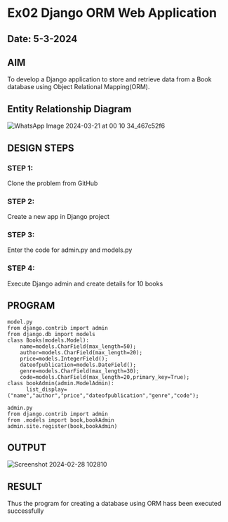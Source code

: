 # Ex02 Django ORM Web Application
## Date: 5-3-2024

## AIM
To develop a Django application to store and retrieve data from a Book database using Object Relational Mapping(ORM).

## Entity Relationship Diagram

![WhatsApp Image 2024-03-21 at 00 10 34_467c52f6](https://github.com/SwaminathanV23000747/ORM/assets/148931113/cddb8ce6-c27a-4f74-a655-904f1205e0d4)



## DESIGN STEPS

### STEP 1:
Clone the problem from GitHub

### STEP 2:
Create a new app in Django project

### STEP 3:
Enter the code for admin.py and models.py

### STEP 4:
Execute Django admin and create details for 10 books

## PROGRAM
```
model.py
from django.contrib import admin
from django.db import models
class Books(models.Model):
    name=models.CharField(max_length=50);
    author=models.CharField(max_length=20);
    price=models.IntegerField();
    dateofpublication=models.DateField();
    genre=models.CharField(max_length=30);
    code=models.CharField(max_length=20,primary_key=True);
class bookAdmin(admin.ModelAdmin):
      list_display=("name","author","price","dateofpublication","genre","code");

admin.py
from django.contrib import admin
from .models import book,bookAdmin
admin.site.register(book,bookAdmin)

```
## OUTPUT


![Screenshot 2024-02-28 102810](https://github.com/SwaminathanV23000747/ORM/assets/148931113/55d08f13-6225-4997-9959-8674d804f41d)


## RESULT
Thus the program for creating a database using ORM hass been executed successfully
